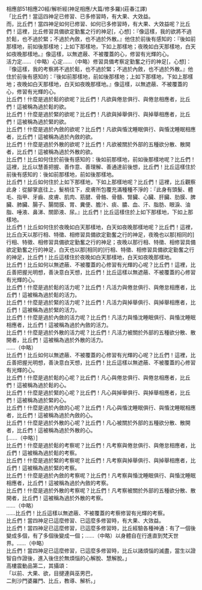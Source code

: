 相應部51相應20經/解析經(神足相應/大篇/修多羅)(莊春江譯)  
「比丘們！當這四神足已修習、已多修習時，有大果、大效益。  
而，比丘們！當四神足如何已修習、如何已多修習時，有大果、大效益呢？比丘們！這裡，比丘修習具備欲定勤奮之行的神足[，心想]：『像這樣，我的欲將不過於鬆，也不過於緊；不過於內斂，也不過於外散。』他住於前後有感知的：『後如前那樣地，前如後那樣地；上如下那樣地，下如上那樣地；夜晚如白天那樣地，白天如夜晚那樣地。』像這樣，以無遮蔽、不被覆蓋的心，修習有光輝的心。  
活力定……（中略）心定……（中略）修習具備考察定勤奮之行的神足[，心想]：『像這樣，我的考察將不過於鬆，也不過於緊；不過於內斂，也不過於外散。』他住於前後有感知的：『後如前那樣地，前如後那樣地；上如下那樣地，下如上那樣地；夜晚如白天那樣地，白天如夜晚那樣地。』像這樣，以無遮蔽、不被覆蓋的心，修習有光輝的心。  
比丘們！什麼是過於鬆的欲呢？比丘們！凡欲與倦怠俱行、與倦怠相應者，比丘們！這被稱為過於鬆的欲。  
比丘們！什麼是過於緊的欲呢？比丘們！凡欲與掉舉俱行、與掉舉相應者，比丘們！這被稱為過於緊的欲。  
比丘們！什麼是過於內斂的欲呢？比丘們！凡欲與惛沈睡眠俱行、與惛沈睡眠相應者，比丘們！這被稱為過於內斂的欲。  
比丘們！什麼是過於外散的欲呢？比丘們！凡欲被關於外部的五種欲分散、散開者，比丘們！這被稱為過於外散的欲。  
比丘們！比丘如何住於前後有感知的：後如前那樣地，前如後那樣地呢？比丘們！這裡，比丘以慧善把握、善作意、善理解、善通達前後想，比丘們！比丘這樣住於前後有感知的：後如前那樣地，前如後那樣地。  
比丘們！比丘如何住於上如下那樣地，下如上那樣地呢？比丘們！這裡，比丘觀察此身：從腳掌底往上，髮梢往下，皮膚所包覆充滿種種不淨的：『此身有頭髮、體毛、指甲、牙齒、皮膚、肌肉、筋腱、骨骼、骨髓、腎臟、心臟、肝臟、肋膜、脾臟、肺臟、腸子、腸間膜、胃、糞便、膽汁、痰、膿、血、汗、脂肪、眼淚、油脂、唾液、鼻涕、關節液、尿。』比丘們！比丘這樣住於上如下那樣地，下如上那樣地。  
比丘們！比丘如何住於夜晚如白天那樣地，白天如夜晚那樣地呢？比丘們！這裡，比丘白天以那行相、特徵、相修習具備欲定勤奮之行的神足，夜晚也以那[相同的]行相、特徵、相修習具備欲定勤奮之行的神足；夜晚以那行相、特徵、相修習具備欲定勤奮之行的神足，白天也以那[相同的]行相、特徵、相修習具備欲定勤奮之行的神足，比丘們！比丘這樣住於夜晚如白天那樣地，白天如夜晚那樣地。  
比丘們！比丘如何以無遮蔽、不被覆蓋的心修習有光輝的心呢？比丘們！這裡，比丘善把握光明想，善決意白天想，比丘們！比丘這樣以無遮蔽、不被覆蓋的心修習有光輝的心。  
比丘們！什麼是過於鬆的活力呢？比丘們！凡活力與倦怠俱行、與倦怠相應者，比丘們！這被稱為過於鬆的活力。  
比丘們！什麼是過於緊的活力呢？比丘們！凡活力與掉舉俱行、與掉舉相應者，比丘們！這被稱為過於緊的活力。  
比丘們！什麼是過於內斂的活力呢？比丘們！凡活力與惛沈睡眠俱行、與惛沈睡眠相應者，比丘們！這被稱為過於內斂的活力。  
比丘們！什麼是過於外散的活力呢？比丘們！凡活力被關於外部的五種欲分散、散開者，比丘們！這被稱為過於外散的活力。  
……（中略）  
比丘們！比丘如何以無遮蔽、不被覆蓋的心修習有光輝的心呢？比丘們！這裡，比丘善把握光明想，善決意白天想，比丘們！比丘這樣以無遮蔽、不被覆蓋的心修習有光輝的心。  
比丘們！什麼是過於鬆的心呢？比丘們！凡心與倦怠俱行、與倦怠相應者，比丘們！這被稱為過於鬆的心。  
比丘們！什麼是過於緊的心呢？比丘們！凡心與掉舉俱行、與掉舉相應者，比丘們！這被稱為過於緊的心。  
比丘們！什麼是過於內斂的心呢？比丘們！凡心與惛沈睡眠俱行、與惛沈睡眠相應者，比丘們！這被稱為過於內斂的心。  
比丘們！什麼是過於外散的心呢？比丘們！凡心被關於外部的五種欲分散、散開者，比丘們！這被稱為過於外散的心。  
[……（中略）]  
比丘們！什麼是過於鬆的考察呢？比丘們！凡考察與倦怠俱行、與倦怠相應者，比丘們！這被稱為過於鬆的考察。  
比丘們！什麼是過於緊的考察呢？比丘們！凡考察與掉舉俱行、與掉舉相應者，比丘們！這被稱為過於緊的考察。  
比丘們！什麼是過於內斂的考察呢？比丘們！凡考察與惛沈睡眠俱行、與惛沈睡眠相應者，比丘們！這被稱為過於內斂的考察。  
比丘們！什麼是過於外散的考察呢？比丘們！凡考察被關於外部的五種欲分散、散開者，比丘們！這被稱為過於外散的考察。  
……（中略）  
……比丘們！比丘這樣以無遮蔽、不被覆蓋的考察修習有光輝的考察。  
比丘們！當四神足已這麼修習、已這麼多修習時，有大果、大效益。  
比丘們！當四神足已這麼修習，已這麼多修習時，比丘經驗各種神通：有了一個後變成多個，有了多個後變成一個；……（中略）以身體自在行進直到梵天世界。……（中略）  
比丘們！當四神足已這麼修習，已這麼多修習時，比丘以諸煩惱的滅盡，當生以證智自作證後，進入後住於無煩惱的心解脫、慧解脫。」  
高樓震動品第二，其攝頌：  
「以前、大果、欲，目揵連與巫男巴，  
二則沙門婆羅門、比丘，教導、解析。」  
  
  

